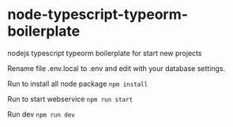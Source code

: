 # node-typescript-typeorm-boilerplate

nodejs typescript typeorm boilerplate for start new projects

Rename file .env.local to .env and edit with your database settings.

Run to install all node package
```npm install```

Run to start webservice
``` npm run start ```

Run dev
``` npm run dev ```

